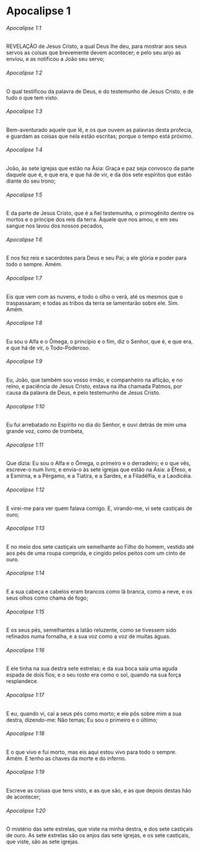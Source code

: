 # Apocalipse 1

###### Apocalipse 1:1

REVELAÇÃO de Jesus Cristo, a qual Deus lhe deu, para mostrar aos seus servos as coisas que brevemente devem acontecer; e pelo seu anjo as enviou, e as notificou a João seu servo;

###### Apocalipse 1:2

O qual testificou da palavra de Deus, e do testemunho de Jesus Cristo, e de tudo o que tem visto.

###### Apocalipse 1:3

Bem-aventurado aquele que lê, e os que ouvem as palavras desta profecia, e guardam as coisas que nela estão escritas; porque o tempo está próximo.

###### Apocalipse 1:4

João, às sete igrejas que estão na Ásia: Graça e paz seja convosco da parte daquele que é, e que era, e que há de vir, e da dos sete espíritos que estão diante do seu trono;

###### Apocalipse 1:5

E da parte de Jesus Cristo, que é a fiel testemunha, o primogênito dentre os mortos e o príncipe dos reis da terra. Àquele que nos amou, e em seu sangue nos lavou dos nossos pecados,

###### Apocalipse 1:6

E nos fez reis e sacerdotes para Deus e seu Pai; a ele glória e poder para todo o sempre. Amém.

###### Apocalipse 1:7

Eis que vem com as nuvens, e todo o olho o verá, até os mesmos que o traspassaram; e todas as tribos da terra se lamentarão sobre ele. Sim. Amém.

###### Apocalipse 1:8

Eu sou o Alfa e o Ômega, o princípio e o fim, diz o Senhor, que é, e que era, e que há de vir, o Todo-Poderoso.

###### Apocalipse 1:9

Eu, João, que também sou vosso irmão, e companheiro na aflição, e no reino, e paciência de Jesus Cristo, estava na ilha chamada Patmos, por causa da palavra de Deus, e pelo testemunho de Jesus Cristo.

###### Apocalipse 1:10

Eu fui arrebatado no Espírito no dia do Senhor, e ouvi detrás de mim uma grande voz, como de trombeta,

###### Apocalipse 1:11

Que dizia: Eu sou o Alfa e o Ômega, o primeiro e o derradeiro; e o que vês, escreve-o num livro, e envia-o às sete igrejas que estão na Ásia: a Éfeso, e a Esmirna, e a Pérgamo, e a Tiatira, e a Sardes, e a Filadélfia, e a Laodicéia.

###### Apocalipse 1:12

E virei-me para ver quem falava comigo. E, virando-me, vi sete castiçais de ouro;

###### Apocalipse 1:13

E no meio dos sete castiçais um semelhante ao Filho do homem, vestido até aos pés de uma roupa comprida, e cingido pelos peitos com um cinto de ouro.

###### Apocalipse 1:14

E a sua cabeça e cabelos eram brancos como lã branca, como a neve, e os seus olhos como chama de fogo;

###### Apocalipse 1:15

E os seus pés, semelhantes a latão reluzente, como se tivessem sido refinados numa fornalha, e a sua voz como a voz de muitas águas.

###### Apocalipse 1:16

E ele tinha na sua destra sete estrelas; e da sua boca saía uma aguda espada de dois fios; e o seu rosto era como o sol, quando na sua força resplandece.

###### Apocalipse 1:17

E eu, quando vi, caí a seus pés como morto; e ele pôs sobre mim a sua destra, dizendo-me: Não temas; Eu sou o primeiro e o último;

###### Apocalipse 1:18

E o que vivo e fui morto, mas eis aqui estou vivo para todo o sempre. Amém. E tenho as chaves da morte e do inferno.

###### Apocalipse 1:19

Escreve as coisas que tens visto, e as que são, e as que depois destas hão de acontecer;

###### Apocalipse 1:20

O mistério das sete estrelas, que viste na minha destra, e dos sete castiçais de ouro. As sete estrelas são os anjos das sete igrejas, e os sete castiçais, que viste, são as sete igrejas.

